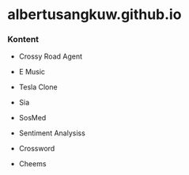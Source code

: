 # albertusangkuw.github.io
### Kontent
- Crossy Road Agent
- E Music
- Tesla Clone
- Sia
- SosMed

- Sentiment Analysiss
- Crossword
- Cheems
